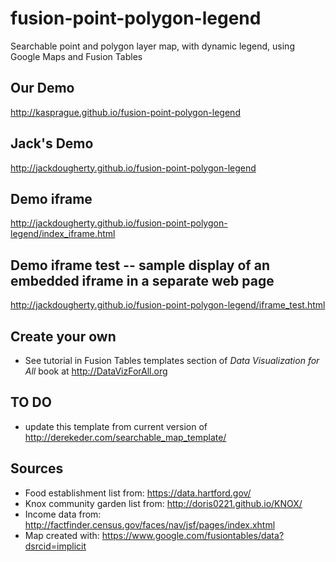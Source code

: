 fusion-point-polygon-legend
===============================

Searchable point and polygon layer map, with dynamic legend, using Google Maps and Fusion Tables


## Our Demo
http://kasprague.github.io/fusion-point-polygon-legend

## Jack's Demo
http://jackdougherty.github.io/fusion-point-polygon-legend

## Demo iframe
http://jackdougherty.github.io/fusion-point-polygon-legend/index_iframe.html

## Demo iframe test -- sample display of an embedded iframe in a separate web page
http://jackdougherty.github.io/fusion-point-polygon-legend/iframe_test.html

## Create your own
- See tutorial in Fusion Tables templates section of *Data Visualization for All* book at http://DataVizForAll.org

## TO DO
- update this template from current version of http://derekeder.com/searchable_map_template/

## Sources
 - Food establishment list from: https://data.hartford.gov/
 - Knox community garden list from: http://doris0221.github.io/KNOX/
 - Income data from: http://factfinder.census.gov/faces/nav/jsf/pages/index.xhtml
 - Map created with: https://www.google.com/fusiontables/data?dsrcid=implicit
